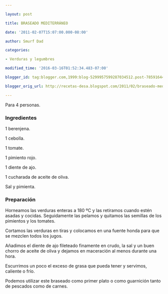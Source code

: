 ```yaml
---

layout: post

title: BRASEADO MEDITERRÁNEO

date: '2011-02-07T15:07:00.000-08:00'

author: Smurf Dad

categories:

- Verduras y legumbres

modified_time: '2016-03-16T01:52:34.483-07:00'

blogger_id: tag:blogger.com,1999:blog-5299957599287034512.post-7859164464089078454

blogger_orig_url: http://recetas-desa.blogspot.com/2011/02/braseado-mediterraneo.html

---
```


Para 4 personas.

<h3>Ingredientes</h3>

1 berenjena.

1 cebolla.

1 tomate.

1 pimiento rojo.

1 diente de ajo.

1 cucharada de aceite de oliva.

Sal y pimienta.

<h3>Preparación</h3>

Horneamos las verduras enteras a 180 ºC y las retiramos cuando estén asadas y cocidas. Seguidamente las pelamos y quitamos las semillas de los pimientos y los tomates.

Cortamos las verduras en tiras y colocamos en una fuente honda para que se mezclen todos los jugos.

Añadimos el diente de ajo fileteado finamente en crudo, la sal y un buen chorro de aceite de oliva y dejamos en maceración al menos durante una hora.

Escurrimos un poco el exceso de grasa que pueda tener y servimos, caliente o frío.

Podemos utilizar este braseado como primer plato o como guarnición tanto de pescados como de carnes.